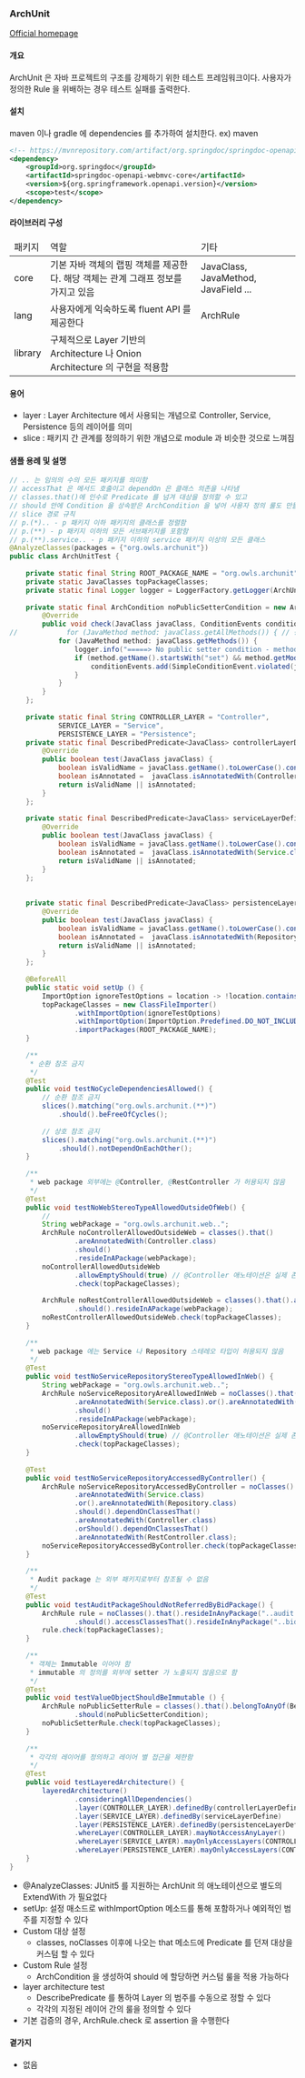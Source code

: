 ### ArchUnit
[Official homepage](https://www.archunit.org/getting-started)

#### 개요
ArchUnit 은 자바 프로젝트의 구조를 강제하기 위한 테스트 프레임워크이다. 사용자가 정의한 Rule 을 위배하는 경우 테스트 실패를 출력한다.

#### 설치
maven 이나 gradle 에 dependencies 를 추가하여 설치한다. ex) maven
```xml
<!-- https://mvnrepository.com/artifact/org.springdoc/springdoc-openapi-webmvc-core -->
<dependency>
    <groupId>org.springdoc</groupId>
    <artifactId>springdoc-openapi-webmvc-core</artifactId>
    <version>${org.springframework.openapi.version}</version>
    <scope>test</scope>
</dependency>
```


#### 라이브러리 구성
<table>
    <thead>
        <tr>
            <td>패키지</td>
            <td>역할</td>
            <td>기타</td>
        </tr>
    </thead>
    <tbody>
        <tr>
            <td>core</td>
            <td>기본 자바 객체의 랩핑 객체를 제공한다. 해당 객체는 관계 그래프 정보를 가지고 있음</td>
            <td>JavaClass, JavaMethod, JavaField ...</td>
        </tr>
        <tr>
            <td>lang</td>
            <td>사용자에게  익숙하도록 fluent API 를 제공한다</td>
            <td>ArchRule</td>
        </tr>
        <tr>
            <td>library</td>
            <td>구체적으로 Layer 기반의 Architecture 나 Onion Architecture 의 구현을 적용함</td>
            <td></td>
        </tr>
    </tbody>
</table>

#### 용어
- layer : Layer Architecture 에서 사용되는 개념으로 Controller, Service, Persistence 등의 레이어를 의미
- slice : 패키지 간 관계를 정의하기 위한 개념으로 module 과 비슷한 것으로 느껴짐

#### 샘플 용례 및 설명

```java
// .. 는 임의의 수의 모든 패키지를 의미함
// accessThat 은 메서드 호출이고 dependOn 은 클래스 의존을 나타냄
// classes.that()에 인수로 Predicate 를 넘겨 대상을 정의할 수 있고
// should 안에 Condition 을 상속받은 ArchCondition 을 넣어 사용자 정의 룰도 만들 수 있다.
// slice 경로 규칙
// p.(*).. - p 패키지 이하 패키지의 클래스를 정렬함
// p.(**) - p 패키지 이하의 모든 서브패키지를 포함함
// p.(**).service.. - p 패키지 이하의 service 패키지 이상의 모든 클래스
@AnalyzeClasses(packages = {"org.owls.archunit"})
public class ArchUnitTest {
 
    private static final String ROOT_PACKAGE_NAME = "org.owls.archunit";
    private static JavaClasses topPackageClasses;
    private static final Logger logger = LoggerFactory.getLogger(ArchUnitTest.class);
 
    private static final ArchCondition noPublicSetterCondition = new ArchCondition<JavaClass>("No public setter for immutable pattern") {
        @Override
        public void check(JavaClass javaClass, ConditionEvents conditionEvents) {
//            for (JavaMethod method: javaClass.getAllMethods()) { // 상위의 모든 메소드 포함
            for (JavaMethod method: javaClass.getMethods()) {
                logger.info("=====> No public setter condition - method: {}, modifier: {}", method.getName(), method.getModifiers());
                if (method.getName().startsWith("set") && method.getModifiers().contains(JavaModifier.PUBLIC)) {
                    conditionEvents.add(SimpleConditionEvent.violated(javaClass, "No public setter allowed"));
                }
            }
        }
    };
 
    private static final String CONTROLLER_LAYER = "Controller",
            SERVICE_LAYER = "Service",
            PERSISTENCE_LAYER = "Persistence";
    private static final DescribedPredicate<JavaClass> controllerLayerDefine = new DescribedPredicate<JavaClass>(CONTROLLER_LAYER) {
        @Override
        public boolean test(JavaClass javaClass) {
            boolean isValidName = javaClass.getName().toLowerCase().contains("controller");
            boolean isAnnotated =  javaClass.isAnnotatedWith(Controller.class) || javaClass.isAnnotatedWith(RestController.class);
            return isValidName || isAnnotated;
        }
    };
 
    private static final DescribedPredicate<JavaClass> serviceLayerDefine = new DescribedPredicate<JavaClass>(SERVICE_LAYER) {
        @Override
        public boolean test(JavaClass javaClass) {
            boolean isValidName = javaClass.getName().toLowerCase().contains("service");
            boolean isAnnotated =  javaClass.isAnnotatedWith(Service.class);
            return isValidName || isAnnotated;
        }
    };
 
 
    private static final DescribedPredicate<JavaClass> persistenceLayerDefine = new DescribedPredicate<JavaClass>(PERSISTENCE_LAYER) {
        @Override
        public boolean test(JavaClass javaClass) {
            boolean isValidName = javaClass.getName().toLowerCase().contains("repository");
            boolean isAnnotated =  javaClass.isAnnotatedWith(Repository.class);
            return isValidName || isAnnotated;
        }
    };
 
    @BeforeAll
    public static void setUp () {
        ImportOption ignoreTestOptions = location -> !location.contains("/test/");
        topPackageClasses = new ClassFileImporter()
                .withImportOption(ignoreTestOptions)
                .withImportOption(ImportOption.Predefined.DO_NOT_INCLUDE_JARS)
                .importPackages(ROOT_PACKAGE_NAME);
    }
 
    /**
     * 순환 참조 금지
     */
    @Test
    public void testNoCycleDependenciesAllowed() {
        // 순환 참조 금지
        slices().matching("org.owls.archunit.(**)")
            .should().beFreeOfCycles();
 
        // 상호 참조 금지
        slices().matching("org.owls.archunit.(**)")
            .should().notDependOnEachOther();
    }
 
    /**
     * web package 외부에는 @Controller, @RestController 가 허용되지 않음
     */
    @Test
    public void testNoWebStereoTypeAllowedOutsideOfWeb() {
        //
        String webPackage = "org.owls.archunit.web..";
        ArchRule noControllerAllowedOutsideWeb = classes().that()
                .areAnnotatedWith(Controller.class)
                .should()
                .resideInAPackage(webPackage);
        noControllerAllowedOutsideWeb
                .allowEmptyShould(true) // @Controller 애노테이션은 실제 존재하지 않기 때문에 search 검사가 비었을 때도 통과  하도록 설정한다
                .check(topPackageClasses);
 
        ArchRule noRestControllerAllowedOutsideWeb = classes().that().areAnnotatedWith(RestController.class)
                .should().resideInAPackage(webPackage);
        noRestControllerAllowedOutsideWeb.check(topPackageClasses);
    }
 
    /**
     * web package 에는 Service 나 Repository 스테레오 타입이 허용되지 않음
     */
    @Test
    public void testNoServiceRepositoryStereoTypeAllowedInWeb() {
        String webPackage = "org.owls.archunit.web..";
        ArchRule noServiceRepositoryAreAllowedInWeb = noClasses().that()
                .areAnnotatedWith(Service.class).or().areAnnotatedWith(Repository.class)
                .should()
                .resideInAPackage(webPackage);
        noServiceRepositoryAreAllowedInWeb
                .allowEmptyShould(true) // @Controller 애노테이션은 실제 존재하지 않기 때문에 search 검사가 비었을 때도 통과  하도록 설정한다
                .check(topPackageClasses);
    }
 
    @Test
    public void testNoServiceRepositoryAccessedByController() {
        ArchRule noServiceRepositoryAccessedByController = noClasses().that()
                .areAnnotatedWith(Service.class)
                .or().areAnnotatedWith(Repository.class)
                .should().dependOnClassesThat()
                .areAnnotatedWith(Controller.class)
                .orShould().dependOnClassesThat()
                .areAnnotatedWith(RestController.class);
        noServiceRepositoryAccessedByController.check(topPackageClasses);
    }
 
    /**
     * Audit package 는 외부 패키지로부터 참조될 수 없음
     */
    @Test
    public void testAuditPackageShouldNotReferredByBidPackage() {
        ArchRule rule = noClasses().that().resideInAnyPackage("..audit..")
                .should().accessClassesThat().resideInAnyPackage("..bid..");
        rule.check(topPackageClasses);
    }
 
    /**
     * 객체는 Immutable 이어야 함
     * immutable 의 정의를 외부에 setter 가 노출되지 않음으로 함
     */
    @Test
    public void testValueObjectShouldBeImmutable () {
        ArchRule noPublicSetterRule = classes().that().belongToAnyOf(BetaDistribution.class)
                .should(noPublicSetterCondition);
        noPublicSetterRule.check(topPackageClasses);
    }
 
    /**
     * 각각의 레이어를 정의하고 레이어 별 접근을 제한함
     */
    @Test
    public void testLayeredArchitecture() {
        layeredArchitecture()
                .consideringAllDependencies()
                .layer(CONTROLLER_LAYER).definedBy(controllerLayerDefine)
                .layer(SERVICE_LAYER).definedBy(serviceLayerDefine)
                .layer(PERSISTENCE_LAYER).definedBy(persistenceLayerDefine)
                .whereLayer(CONTROLLER_LAYER).mayNotAccessAnyLayer()
                .whereLayer(SERVICE_LAYER).mayOnlyAccessLayers(CONTROLLER_LAYER)
                .whereLayer(PERSISTENCE_LAYER).mayOnlyAccessLayers(CONTROLLER_LAYER, SERVICE_LAYER);
    }
}
```
- @AnalyzeClasses: JUnit5 를 지원하는 ArchUnit 의 애노테이션으로 별도의 ExtendWith 가 필요없다
- setUp: 설정 매소드로 withImportOption 메소드를 통해 포함하거나 예외적인 범주를 지정할 수 있다
- Custom 대상 설정
  - classes, noClasses 이후에 나오는 that 메소드에 Predicate 를 던져 대상을 커스텀 할 수 있다
- Custom Rule 설정
  - ArchCondition 을 생성하여 should 에 할당하면 커스텀 룰을 적용 가능하다
- layer architecture test
  - DescribePredicate 를 통하여 Layer 의 범주를 수동으로 정할 수 있다
  - 각각의 지정된 레이어 간의 룰을 정의할 수 있다
- 기본 검증의 경우, ArchRule.check 로 assertion 을 수행한다

#### 곁가지
- 없음
